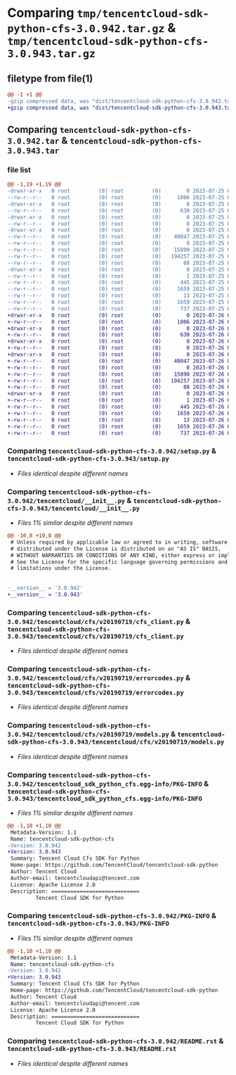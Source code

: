# Comparing `tmp/tencentcloud-sdk-python-cfs-3.0.942.tar.gz` & `tmp/tencentcloud-sdk-python-cfs-3.0.943.tar.gz`

## filetype from file(1)

```diff
@@ -1 +1 @@
-gzip compressed data, was "dist/tencentcloud-sdk-python-cfs-3.0.942.tar", last modified: Tue Jul 25 04:13:39 2023, max compression
+gzip compressed data, was "dist/tencentcloud-sdk-python-cfs-3.0.943.tar", last modified: Wed Jul 26 00:33:18 2023, max compression
```

## Comparing `tencentcloud-sdk-python-cfs-3.0.942.tar` & `tencentcloud-sdk-python-cfs-3.0.943.tar`

### file list

```diff
@@ -1,19 +1,19 @@
-drwxr-xr-x   0 root         (0) root         (0)        0 2023-07-25 04:13:39.000000 tencentcloud-sdk-python-cfs-3.0.942/
--rw-r--r--   0 root         (0) root         (0)     1006 2023-07-25 04:13:39.000000 tencentcloud-sdk-python-cfs-3.0.942/setup.py
-drwxr-xr-x   0 root         (0) root         (0)        0 2023-07-25 04:13:39.000000 tencentcloud-sdk-python-cfs-3.0.942/tencentcloud/
--rw-r--r--   0 root         (0) root         (0)      630 2023-07-25 04:13:39.000000 tencentcloud-sdk-python-cfs-3.0.942/tencentcloud/__init__.py
-drwxr-xr-x   0 root         (0) root         (0)        0 2023-07-25 04:13:39.000000 tencentcloud-sdk-python-cfs-3.0.942/tencentcloud/cfs/
--rw-r--r--   0 root         (0) root         (0)        0 2023-07-25 04:13:39.000000 tencentcloud-sdk-python-cfs-3.0.942/tencentcloud/cfs/__init__.py
-drwxr-xr-x   0 root         (0) root         (0)        0 2023-07-25 04:13:39.000000 tencentcloud-sdk-python-cfs-3.0.942/tencentcloud/cfs/v20190719/
--rw-r--r--   0 root         (0) root         (0)    40047 2023-07-25 04:13:39.000000 tencentcloud-sdk-python-cfs-3.0.942/tencentcloud/cfs/v20190719/cfs_client.py
--rw-r--r--   0 root         (0) root         (0)        0 2023-07-25 04:13:39.000000 tencentcloud-sdk-python-cfs-3.0.942/tencentcloud/cfs/v20190719/__init__.py
--rw-r--r--   0 root         (0) root         (0)    15890 2023-07-25 04:13:39.000000 tencentcloud-sdk-python-cfs-3.0.942/tencentcloud/cfs/v20190719/errorcodes.py
--rw-r--r--   0 root         (0) root         (0)   194257 2023-07-25 04:13:39.000000 tencentcloud-sdk-python-cfs-3.0.942/tencentcloud/cfs/v20190719/models.py
--rw-r--r--   0 root         (0) root         (0)       88 2023-07-25 04:13:39.000000 tencentcloud-sdk-python-cfs-3.0.942/setup.cfg
-drwxr-xr-x   0 root         (0) root         (0)        0 2023-07-25 04:13:39.000000 tencentcloud-sdk-python-cfs-3.0.942/tencentcloud_sdk_python_cfs.egg-info/
--rw-r--r--   0 root         (0) root         (0)        1 2023-07-25 04:13:39.000000 tencentcloud-sdk-python-cfs-3.0.942/tencentcloud_sdk_python_cfs.egg-info/dependency_links.txt
--rw-r--r--   0 root         (0) root         (0)      445 2023-07-25 04:13:39.000000 tencentcloud-sdk-python-cfs-3.0.942/tencentcloud_sdk_python_cfs.egg-info/SOURCES.txt
--rw-r--r--   0 root         (0) root         (0)     1659 2023-07-25 04:13:39.000000 tencentcloud-sdk-python-cfs-3.0.942/tencentcloud_sdk_python_cfs.egg-info/PKG-INFO
--rw-r--r--   0 root         (0) root         (0)       13 2023-07-25 04:13:39.000000 tencentcloud-sdk-python-cfs-3.0.942/tencentcloud_sdk_python_cfs.egg-info/top_level.txt
--rw-r--r--   0 root         (0) root         (0)     1659 2023-07-25 04:13:39.000000 tencentcloud-sdk-python-cfs-3.0.942/PKG-INFO
--rw-r--r--   0 root         (0) root         (0)      737 2023-07-25 04:13:39.000000 tencentcloud-sdk-python-cfs-3.0.942/README.rst
+drwxr-xr-x   0 root         (0) root         (0)        0 2023-07-26 00:33:18.000000 tencentcloud-sdk-python-cfs-3.0.943/
+-rw-r--r--   0 root         (0) root         (0)     1006 2023-07-26 00:33:18.000000 tencentcloud-sdk-python-cfs-3.0.943/setup.py
+drwxr-xr-x   0 root         (0) root         (0)        0 2023-07-26 00:33:18.000000 tencentcloud-sdk-python-cfs-3.0.943/tencentcloud/
+-rw-r--r--   0 root         (0) root         (0)      630 2023-07-26 00:33:18.000000 tencentcloud-sdk-python-cfs-3.0.943/tencentcloud/__init__.py
+drwxr-xr-x   0 root         (0) root         (0)        0 2023-07-26 00:33:18.000000 tencentcloud-sdk-python-cfs-3.0.943/tencentcloud/cfs/
+-rw-r--r--   0 root         (0) root         (0)        0 2023-07-26 00:33:18.000000 tencentcloud-sdk-python-cfs-3.0.943/tencentcloud/cfs/__init__.py
+drwxr-xr-x   0 root         (0) root         (0)        0 2023-07-26 00:33:18.000000 tencentcloud-sdk-python-cfs-3.0.943/tencentcloud/cfs/v20190719/
+-rw-r--r--   0 root         (0) root         (0)    40047 2023-07-26 00:33:18.000000 tencentcloud-sdk-python-cfs-3.0.943/tencentcloud/cfs/v20190719/cfs_client.py
+-rw-r--r--   0 root         (0) root         (0)        0 2023-07-26 00:33:18.000000 tencentcloud-sdk-python-cfs-3.0.943/tencentcloud/cfs/v20190719/__init__.py
+-rw-r--r--   0 root         (0) root         (0)    15890 2023-07-26 00:33:18.000000 tencentcloud-sdk-python-cfs-3.0.943/tencentcloud/cfs/v20190719/errorcodes.py
+-rw-r--r--   0 root         (0) root         (0)   194257 2023-07-26 00:33:18.000000 tencentcloud-sdk-python-cfs-3.0.943/tencentcloud/cfs/v20190719/models.py
+-rw-r--r--   0 root         (0) root         (0)       88 2023-07-26 00:33:18.000000 tencentcloud-sdk-python-cfs-3.0.943/setup.cfg
+drwxr-xr-x   0 root         (0) root         (0)        0 2023-07-26 00:33:18.000000 tencentcloud-sdk-python-cfs-3.0.943/tencentcloud_sdk_python_cfs.egg-info/
+-rw-r--r--   0 root         (0) root         (0)        1 2023-07-26 00:33:18.000000 tencentcloud-sdk-python-cfs-3.0.943/tencentcloud_sdk_python_cfs.egg-info/dependency_links.txt
+-rw-r--r--   0 root         (0) root         (0)      445 2023-07-26 00:33:18.000000 tencentcloud-sdk-python-cfs-3.0.943/tencentcloud_sdk_python_cfs.egg-info/SOURCES.txt
+-rw-r--r--   0 root         (0) root         (0)     1659 2023-07-26 00:33:18.000000 tencentcloud-sdk-python-cfs-3.0.943/tencentcloud_sdk_python_cfs.egg-info/PKG-INFO
+-rw-r--r--   0 root         (0) root         (0)       13 2023-07-26 00:33:18.000000 tencentcloud-sdk-python-cfs-3.0.943/tencentcloud_sdk_python_cfs.egg-info/top_level.txt
+-rw-r--r--   0 root         (0) root         (0)     1659 2023-07-26 00:33:18.000000 tencentcloud-sdk-python-cfs-3.0.943/PKG-INFO
+-rw-r--r--   0 root         (0) root         (0)      737 2023-07-26 00:33:18.000000 tencentcloud-sdk-python-cfs-3.0.943/README.rst
```

### Comparing `tencentcloud-sdk-python-cfs-3.0.942/setup.py` & `tencentcloud-sdk-python-cfs-3.0.943/setup.py`

 * *Files identical despite different names*

### Comparing `tencentcloud-sdk-python-cfs-3.0.942/tencentcloud/__init__.py` & `tencentcloud-sdk-python-cfs-3.0.943/tencentcloud/__init__.py`

 * *Files 1% similar despite different names*

```diff
@@ -10,8 +10,8 @@
 # Unless required by applicable law or agreed to in writing, software
 # distributed under the License is distributed on an "AS IS" BASIS,
 # WITHOUT WARRANTIES OR CONDITIONS OF ANY KIND, either express or implied.
 # See the License for the specific language governing permissions and
 # limitations under the License.
 
 
-__version__ = '3.0.942'
+__version__ = '3.0.943'
```

### Comparing `tencentcloud-sdk-python-cfs-3.0.942/tencentcloud/cfs/v20190719/cfs_client.py` & `tencentcloud-sdk-python-cfs-3.0.943/tencentcloud/cfs/v20190719/cfs_client.py`

 * *Files identical despite different names*

### Comparing `tencentcloud-sdk-python-cfs-3.0.942/tencentcloud/cfs/v20190719/errorcodes.py` & `tencentcloud-sdk-python-cfs-3.0.943/tencentcloud/cfs/v20190719/errorcodes.py`

 * *Files identical despite different names*

### Comparing `tencentcloud-sdk-python-cfs-3.0.942/tencentcloud/cfs/v20190719/models.py` & `tencentcloud-sdk-python-cfs-3.0.943/tencentcloud/cfs/v20190719/models.py`

 * *Files identical despite different names*

### Comparing `tencentcloud-sdk-python-cfs-3.0.942/tencentcloud_sdk_python_cfs.egg-info/PKG-INFO` & `tencentcloud-sdk-python-cfs-3.0.943/tencentcloud_sdk_python_cfs.egg-info/PKG-INFO`

 * *Files 1% similar despite different names*

```diff
@@ -1,10 +1,10 @@
 Metadata-Version: 1.1
 Name: tencentcloud-sdk-python-cfs
-Version: 3.0.942
+Version: 3.0.943
 Summary: Tencent Cloud Cfs SDK for Python
 Home-page: https://github.com/TencentCloud/tencentcloud-sdk-python
 Author: Tencent Cloud
 Author-email: tencentcloudapi@tencent.com
 License: Apache License 2.0
 Description: ============================
         Tencent Cloud SDK for Python
```

### Comparing `tencentcloud-sdk-python-cfs-3.0.942/PKG-INFO` & `tencentcloud-sdk-python-cfs-3.0.943/PKG-INFO`

 * *Files 1% similar despite different names*

```diff
@@ -1,10 +1,10 @@
 Metadata-Version: 1.1
 Name: tencentcloud-sdk-python-cfs
-Version: 3.0.942
+Version: 3.0.943
 Summary: Tencent Cloud Cfs SDK for Python
 Home-page: https://github.com/TencentCloud/tencentcloud-sdk-python
 Author: Tencent Cloud
 Author-email: tencentcloudapi@tencent.com
 License: Apache License 2.0
 Description: ============================
         Tencent Cloud SDK for Python
```

### Comparing `tencentcloud-sdk-python-cfs-3.0.942/README.rst` & `tencentcloud-sdk-python-cfs-3.0.943/README.rst`

 * *Files identical despite different names*

